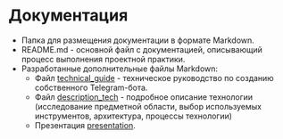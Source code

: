 # Документация
- Папка для размещения документации в формате Markdown.
- README.md - основной файл с документацией, описывающий процесс выполнения проектной практики.
- Разработанные дополнительные файлы Markdown:
  + Файл [technical_guide](https://github.com/tpAnswer4yourself/project_practice_mospolytech/blob/main/docs/technical_guide.md) - техническое руководство по созданию собственного Telegram-бота.
  + Файл [description_tech]() - подробное описание технологии (исследование предметной области, выбор используемых инструментов, архитектура, процессы технологии)
  + Презентация [presentation]().
